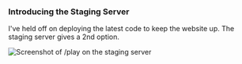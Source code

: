 ### Introducing the Staging Server

I've held off on deploying the latest code to keep the website up. The staging server gives a 2nd option.

![Screenshot of /play on the staging server](./assets/content/feature2.jpg)